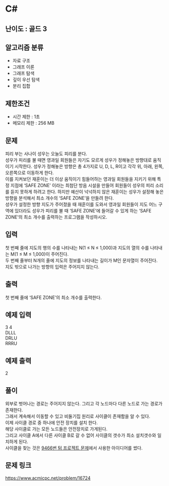 # C#

## 난이도 : 골드 3

## 알고리즘 분류
  - 자료 구조
  - 그래프 이론
  - 그래프 탐색
  - 깊이 우선 탐색
  - 분리 집합

## 제한조건
  - 시간 제한 : 1초
  - 메모리 제한 : 256 MB

## 문제
피리 부는 사나이 성우는 오늘도 피리를 분다.<br/>
성우가 피리를 불 때면 영과일 회원들은 자기도 모르게 성우가 정해놓은 방향대로 움직이기 시작한다. 성우가 정해놓은 방향은 총 4가지로 U, D, L, R이고 각각 위, 아래, 왼쪽, 오른쪽으로 이동하게 한다.<br/>
이를 지켜보던 재훈이는 더 이상 움직이기 힘들어하는 영과일 회원들을 지키기 위해 특정 지점에 ‘SAFE ZONE’ 이라는 최첨단 방음 시설을 만들어 회원들이 성우의 피리 소리를 듣지 못하게 하려고 한다. 하지만 예산이 넉넉하지 않은 재훈이는 성우가 설정해 놓은 방향을 분석해서 최소 개수의 ‘SAFE ZONE’을 만들려 한다.<br/>
성우가 설정한 방향 지도가 주어졌을 때 재훈이를 도와서 영과일 회원들이 지도 어느 구역에 있더라도 성우가 피리를 불 때 ‘SAFE ZONE’에 들어갈 수 있게 하는 ‘SAFE ZONE’의 최소 개수를 출력하는 프로그램을 작성하시오.<br/>


## 입력
첫 번째 줄에 지도의 행의 수를 나타내는 N(1 ≤ N ≤ 1,000)과 지도의 열의 수를 나타내는 M(1 ≤ M ≤ 1,000)이 주어진다.<br/>
두 번째 줄부터 N개의 줄에 지도의 정보를 나타내는 길이가 M인 문자열이 주어진다.<br/>
지도 밖으로 나가는 방향의 입력은 주어지지 않는다.<br/>


## 출력
첫 번째 줄에 ‘SAFE ZONE’의 최소 개수를 출력한다.<br/>


## 예제 입력
3 4<br/>
DLLL<br/>
DRLU<br/>
RRRU<br/>


## 예제 출력
2<br/>


## 풀이
외부로 벗어나는 경로는 주어지지 않는다. 그리고 각 노드마다 다른 노드로 가는 경로가 존재한다.<br/>
그래서 계속해서 이동할 수 있고 비둘기집 원리로 사이클이 존재함을 알 수 있다.<br/>
이제 사이클 경로 중 하나에 안전 장치를 설치 한다.<br/>
해당 사이클로 가는 모든 노드들은 안전장치로 가게된다.<br/>
그리고 사이클 A에서 다른 사이클 B로 갈 수 없어 사이클의 갯수가 최소 설치갯수와 일치하게 된다.<br/>
사이클을 찾는 것은 [9466번 텀 프로젝트 문제](https://github.com/TryingPop/MyPS/tree/main/BaekJoon/00_000~09_999/9_000~9_999/9466_%ED%85%80_%ED%94%84%EB%A1%9C%EC%A0%9D%ED%8A%B8)에서 사용한 아이디어를 썼다.<br/>

## 문제 링크
https://www.acmicpc.net/problem/16724
